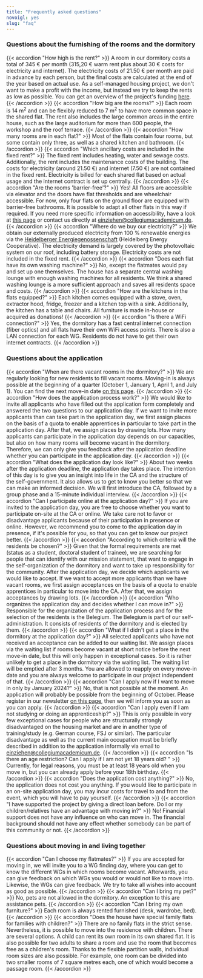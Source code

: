 ```yaml
---
title: "Frequently asked questions"
novoigl: yes
slug: "faq"
---
```



### Questions about the furnishing of the rooms and the dormitory

{{< accordion "How high is the rent?" >}}
A room in our dormitory costs a total of 345 € per month (315,20 € warm rent plus about 30 € costs for electricity and internet). The electricity costs of 21.50 € per month are paid in advance by each person, but the final costs are calculated at the end of the year based on actual use. As a self-managed housing project, we don't want to make a profit with the income, but instead we try to keep the rents as low as possible. You can get an overview of the project's funding [here](/en/funding).
{{< /accordion >}}
{{< accordion "How big are the rooms?" >}}
Each room is 14 m<sup>2</sup> and can be flexibly reduced to 7 m<sup>2</sup> to have more common space in the shared flat. The rent also includes the large common areas in the entire house, such as the large auditorium for more than 600 people, the workshop and the roof terrace.
{{< /accordion >}}
{{< accordion "How many rooms are in each flat?" >}}
Most of the flats contain four rooms, but some contain only three, as well as a shared kitchen and bathroom.
{{< /accordion >}}
{{< accordion "Which ancillary costs are included in the fixed rent?" >}}
The fixed rent includes heating, water and sewage costs. Additionally, the rent includes the maintenance costs of the building. The costs for electricity (around 21.50 €) and internet (7.50 €) are not contained in the fixed rent. Electricity is billed for each shared flat based on actual usage and the internet contract is set up centrally.
{{< /accordion >}}
{{< accordion "Are the rooms 'barrier-free'?" >}}
Yes! All floors are accessible via elevator and the doors have flat thresholds and are wheelchair accessible. For now, only four flats on the ground floor are equipped with barrier-free bathrooms. It is possible to adapt all other flats in this way if required. If you need more specific information on accessibility, have a look at [this page](/en/accessibility) or contact us directly at einziehen@collegiumacademicum.de.
{{< /accordion >}}
{{< accordion "Where do we buy our electricity?" >}}
We obtain our externally produced electricity from 100 % renewable energies via the <a href="https://heidelberger-energiegenossenschaft.de/" target="_blank" rel="noopener noreferrer">Heidelberger Energiegenossenschaft</a> (Heidelberg Energy Cooperative). The electricity demand is largely covered by the photovoltaic system on our roof, including battery storage. Electricity costs are not included in the fixed rent.
{{< /accordion >}}
{{< accordion "Does each flat have its own washing machine?" >}}
No, except the flatmates would pay and set up one themselves. The house has a separate central washing lounge with enough washing machines for all residents. We think a shared washing lounge is a more sufficient approach and saves all residents space and costs.
{{< /accordion >}}
{{< accordion "How are the kitchens in the flats equipped?" >}}
Each kitchen comes equipped with a stove, oven, extractor hood, fridge, freezer and a kitchen top with a sink. Additionally, the kitchen has a table and chairs. All furniture is made in-house or acquired as donations!
{{< /accordion >}}
{{< accordion "Is there a WiFi connection?" >}}
Yes, the dormitory has a fast central internet connection (fiber optics) and all flats have their own WiFi access points. There is also a LAN connection for each WG. Residents do not have to get their own internet contracts.
{{< /accordion >}}

### Questions about the application

{{< accordion "When are there vacant rooms in the dormitory?" >}}
We are regularly looking for new residents to fill vacant rooms. Moving-in is always possible at the beginning of a quarter (October 1, January 1, April 1, and July 1). You can find the next move-in date [on this page](/en/moving-in).
{{< /accordion >}}
{{< accordion "How does the application process work?" >}}
We would like to invite all applicants who have filled out the application form completely and answered the two questions to our application day. If we want to invite more applicants than can take part in the application day, we first assign places on the basis of a quota to enable apprentices in particular to take part in the application day. After that, we assign places by drawing lots. How many applicants can participate in the application day depends on our capacities, but also on how many rooms will become vacant in the dormitory. Therefore, we can only give you feedback after the application deadline whether you can participate in the application day.
{{< /accordion >}}
{{< accordion "What does the application day look like?" >}}
About two weeks after the application deadline, the application day takes place. The intention of this day is to give you an insight into life in the CA and the structure of the self-government. It also allows us to get to know you better so that we can make an informed decision. We will first introduce the CA, followed by a group phase and a 15-minute individual interview.
{{< /accordion >}}
{{< accordion "Can I participate online at the application day?" >}}
If you are invited to the application day, you are free to choose whether you want to participate on-site at the CA or online. We take care not to favor or disadvantage applicants because of their participation in presence or online. However, we recommend you to come to the application day in presence, if it's possible for you, so that you can get to know our project better.
{{< /accordion >}}
{{< accordion "According to which criteria will the residents be chosen?" >}}
Given that the formal requirements are met (status as a student, doctoral student of trainee), we are searching for people that can identify with our mission statement, that want to engage in the self-organization of the dormitory and want to take up responsibility for the community. After the application day, we decide which applicants we would like to accept. If we want to accept more applicants than we have vacant rooms, we first assign acceptances on the basis of a quota to enable apprentices in particular to move into the CA. After that, we assign acceptances by drawing lots.
{{< /accordion >}}
{{< accordion "Who organizes the application day and decides whether I can move in?" >}}
Responsible for the organization of the application process and for the selection of the residents is the Belegium. The Belegium is part of our self-administration. It consists of residents of the dormitory and is elected by them.
{{< /accordion >}}
{{< accordion "What if I didn't get a place in the dormitory at the application day?" >}}
All selected applicants who have not received an acceptance can be added to our waiting list. We assign places via the waiting list if rooms become vacant at short notice before the next move-in date, but this will only happen in exceptional cases. So it is rather unlikely to get a place in the dormitory via the waiting list. The waiting list will be emptied after 3 months. You are allowed to reapply on every move-in date and you are always welcome to participate in our project independent of that.
{{< /accordion >}}
{{< accordion "Can I apply now if I want to move in only by January 2024?" >}}
No, that is not possible at the moment. An application will probably be possible from the beginning of October. Please register in our newsletter [on this page](/en/moving-in), then we will inform you as soon as you can apply.
{{< /accordion >}}
{{< accordion "Can I apply even if I am not studying or doing an apprenticeship?" >}}
This is only possible in very few exceptional cases for people who are structurally strongly disadvantaged on the housing market and are in another type of training/study (e.g. German course, FSJ or similar). The particular disadvantage as well as the current main occupation must be briefly described in addition to the application informally via email to einziehen@collegiumacademicum.de.
{{< /accordion >}}
{{< accordion "Is there an age restriction? Can I apply if I am not yet 18 years old? " >}}
Currently, for legal reasons, you must be at least 18 years old when you move in, but you can already apply before your 18th birthday.
{{< /accordion >}}
{{< accordion "Does the application cost anything?" >}}
No, the application does not cost you anything. If you would like to participate in an on-site application day, you may incur costs for travel to and from the event, which you will have to pay yourself.
{{< /accordion >}}
{{< accordion "I have supported the project by giving a direct loan before. Do I or my children/relatives have an advantage with moving in?" >}}
No! Financial support does not have any influence on who can move in. The financial background should not have any effect whether somebody can be part of this community or not.
{{< /accordion >}}

### Questions about moving in and living together

{{< accordion "Can I choose my flatmates?" >}}
If you are accepted for moving in, we will invite you to a WG finding day, where you can get to know the different WGs in which rooms become vacant. Afterwards, you can give feedback on which WGs you would or would not like to move into. Likewise, the WGs can give feedback. We try to take all wishes into account as good as possible.
{{< /accordion >}}
{{< accordion "Can I bring my pet?" >}}
No, pets are not allowed in the dormitory. An exception to this are assistance pets.
{{< /accordion >}}
{{< accordion "Can I bring my own furniture?" >}}
Each room is always rented furnished (desk, wardrobe, bed).
{{< /accordion >}}
{{< accordion "Does the house have special family flats for families with children?" >}}
There are no family flats in the strict sense. Nevertheless, it is possible to move into the residence with children. There are several options. A child can rent its own room in its own shared flat. It is also possible for two adults to share a room and use the room that becomes free as a children's room. Thanks to the flexible partition walls, individual room sizes are also possible. For example, one room can be divided into two smaller rooms of 7 square metres each, one of which would become a passage room.
{{< /accordion >}}

